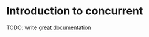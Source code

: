 # Introduction to concurrent

TODO: write [great documentation](http://jacobian.org/writing/great-documentation/what-to-write/)
